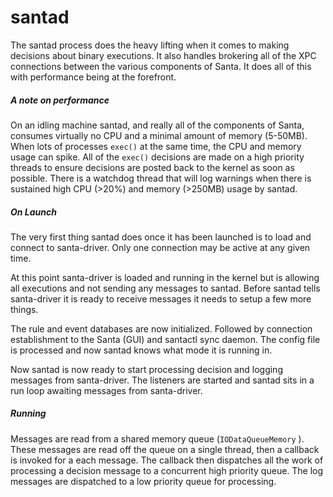 # santad

The santad process does the heavy lifting when it comes to making decisions about binary executions. It also handles brokering all of the XPC connections between the various components of Santa. It does all of this with performance being at the forefront. 

##### A note on performance

On an idling machine santad, and really all of the components of Santa, consumes virtually no CPU and a minimal amount of memory (5-50MB). When lots of processes `exec()` at the same time, the CPU and memory usage can spike. All of the `exec()` decisions are made on a high priority threads to ensure decisions are posted back to the kernel as soon as possible. There is a watchdog thread that will log warnings when there is sustained high CPU (>20%) and memory (>250MB) usage by santad.

##### On Launch

The very first thing santad does once it has been launched is to load and connect to santa-driver. Only one connection may be active at any given time.

At this point santa-driver is loaded and running in the kernel but is allowing all executions and not sending any messages to santad. Before santad tells santa-driver it is ready to receive messages it needs to setup a few more things.

The rule and event databases are now initialized. Followed by connection establishment to the Santa (GUI) and santactl sync daemon. The config file is processed and now santad knows what mode it is running in.

Now santad is now ready to start processing decision and logging messages from santa-driver. The listeners are started and santad sits in a run loop awaiting messages from santa-driver. 

##### Running

Messages are read from a shared memory queue (`IODataQueueMemory` ). These messages are read off the queue on a single thread, then a callback is invoked for a each message. The callback then dispatches all the work of processing a decision message to a concurrent high priority queue. The log messages are dispatched to a low priority queue for processing.